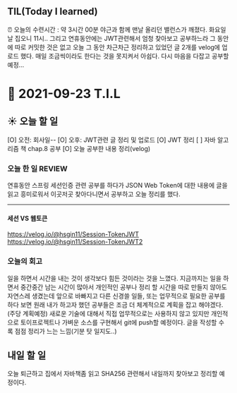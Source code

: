 ## TIL(Today I learned)
⏰ 오늘의 수련시간 : 약 3시간 00분
야근과 함께 맨날 올리던 밸런스가 깨졌다. 화요일날 집오니 11시.. 그리고 연휴동안에는 JWT관련해서 엄청 찾아보고 공부하느라 그 동안에 따로 커밋한 것은 없고 오늘 그 동안 차근차근 정리하고 있었던 글 2개를 velog에 업로드 했다. 매일 조금씩이라도 한다는 것을 못지켜서 아쉽다. 다시 마음을 다잡고 공부할 예정...

# 📆 2021-09-23 T.I.L
## ☀️ 오늘 할 일 
[O] 오전: 회사일--
[O] 오후: JWT관련 글 정리 및 업로드
[O] JWT 정리
[ ] 자바 알고리즘 책 chap.8 공부
[O] 오늘 공부한 내용 정리(velog)

###  오늘 한 일 REVIEW 

연휴동안 스프링 세션인증 관련 공부를 하다가 JSON Web Token에 대한 내용에 글을 읽고 흥미로워서 이곳저곳 찾아다니면서 공부하고 오늘 정리를 했다. 

<hr>

#### 세션 VS 웹토큰

https://velog.io/@hsgin11/Session-TokenJWT
https://velog.io/@hsgin11/Session-TokenJWT2

### 오늘의 회고 
일을 하면서 시간을 내는 것이 생각보다 힘든 것이라는 것을 느꼈다. 지금까지는 일을 하면서 중간중간 남는 시간이 많아서 개인적인 공부나 정리 할  시간을 따로 만들지 않아도 자연스레 생겼는데 앞으로 바빠지고 다른 신경쓸 일들, 또는 업무적으로 필요한 공부를 하다 보면 원래 내가 하고자 했던 공부들은 조금 더 체계적으로 계획을 잡고 해야겠다. (주당 계획예정)
새로운 기술에 대해서 직접 업무적으로는 사용하지 않고 있지만 개인적으로 토이프로젝트나 가벼운 소스를 구현해서 git에 push할 예정이다. 글을 작성할 수록 점점 정리가 느는 느낌(기분 탓 일지도..)
## 내일 할 일 
오늘 퇴근하고 집에서 자바책좀 읽고 SHA256 관련해서 내일까지 찾아보고 정리할 예정이다. 
